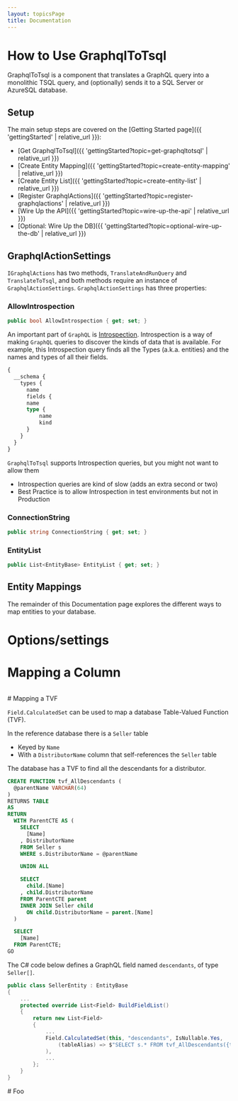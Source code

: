 ```yaml
---
layout: topicsPage
title: Documentation
---
```


<div markdown="1">

# How to Use GraphqlToTsql

GraphqlToTsql is a component that translates a GraphQL query into a
monolithic TSQL query, and (optionally) sends it to a SQL Server or
AzureSQL database.

## Setup

The main setup steps are covered on the [Getting Started page]({{ 'gettingStarted' | relative_url }}):
* [Get GraphqlToTsql]({{ 'gettingStarted?topic=get-graphqltotsql' | relative_url }})
* [Create Entity Mapping]({{ 'gettingStarted?topic=create-entity-mapping' | relative_url }})
* [Create Entity List]({{ 'gettingStarted?topic=create-entity-list' | relative_url }})
* [Register GraphqlActions]({{ 'gettingStarted?topic=register-graphqlactions' | relative_url }})
* [Wire Up the API]({{ 'gettingStarted?topic=wire-up-the-api' | relative_url }})
* [Optional: Wire Up the DB]({{ 'gettingStarted?topic=optional-wire-up-the-db' | relative_url }})

## GraphqlActionSettings

`IGraphqlActions` has two methods, `TranslateAndRunQuery` and `TranslateToTsql`,
and both methods require an instance of `GraphqlActionSettings`. `GraphqlActionSettings`
has three properties:

### AllowIntrospection

```csharp
public bool AllowIntrospection { get; set; }
```

An important part of `GraphQL` is [Introspection](https://graphql.org/learn/introspection/).
Introspection is a way of making `GraphQL` queries to discover the kinds of data
that is available. For example, this Introspection query finds all the Types (a.k.a. entities)
and the names and types of all their fields.

```graphql
{
  __schema {
    types {
      name
      fields {
      name
      type {
          name
          kind
      }
    }
  }
}
```

`GraphqlToTsql` supports Introspection queries, but you might not want to allow them
* Introspection queries are kind of slow (adds an extra second or two)
* Best Practice is to allow Introspection in test environments but not in Production

### ConnectionString

```csharp
public string ConnectionString { get; set; }
```

### EntityList

```csharp
public List<EntityBase> EntityList { get; set; }
```



## Entity Mappings

The remainder of this Documentation page explores the different ways to map entities
to your database.








</div>

<div markdown="1">

# Options/settings




</div>

<div markdown="1">

# Mapping a Column


```graphql

```

</div>






<div markdown="1">
# Mapping a TVF

`Field.CalculatedSet` can be used to map a database Table-Valued Function (TVF).

In the reference database there is a `Seller` table
* Keyed by `Name`
* With a `DistributorName` column that self-references the `Seller` table

The database has a TVF to find all the descendants for a distributor.

```sql
CREATE FUNCTION tvf_AllDescendants (
  @parentName VARCHAR(64)
)
RETURNS TABLE
AS
RETURN
  WITH ParentCTE AS (
    SELECT
      [Name]
    , DistributorName
    FROM Seller s
    WHERE s.DistributorName = @parentName

    UNION ALL

    SELECT
      child.[Name]
    , child.DistributorName
    FROM ParentCTE parent
    INNER JOIN Seller child
      ON child.DistributorName = parent.[Name]
  )

  SELECT
    [Name]
  FROM ParentCTE;
GO
```

The C# code below defines a GraphQL field named `descendants`, of type `Seller[]`.

```csharp
public class SellerEntity : EntityBase
{
    ...
    protected override List<Field> BuildFieldList()
    {
        return new List<Field>
        {
            ...
            Field.CalculatedSet(this, "descendants", IsNullable.Yes,
                (tableAlias) => $"SELECT s.* FROM tvf_AllDescendants({tableAlias}.Name) d INNER JOIN Seller s ON d.Name = s.Name"
            ),
            ...
        };
    }
}
```

</div>




<div markdown="1">
# Foo

</div>
